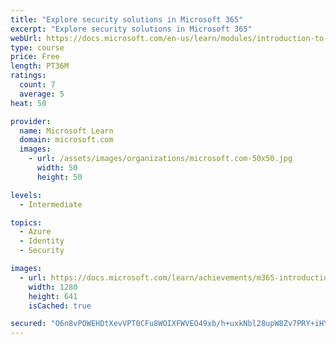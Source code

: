 ```yaml
---
title: "Explore security solutions in Microsoft 365"
excerpt: "Explore security solutions in Microsoft 365"
webUrl: https://docs.microsoft.com/en-us/learn/modules/introduction-to-security-solutions-microsoft-365/
type: course
price: Free
length: PT36M
ratings:
  count: 7
  average: 5
heat: 50

provider:
  name: Microsoft Learn
  domain: microsoft.com
  images:
    - url: /assets/images/organizations/microsoft.com-50x50.jpg
      width: 50
      height: 50

levels:
  - Intermediate

topics:
  - Azure
  - Identity
  - Security

images:
  - url: https://docs.microsoft.com/learn/achievements/m365-introduction-security-solutions-social.png
    width: 1280
    height: 641
    isCached: true

secured: "O6n8vPOWEHDtXevVPT0CFu8WOIXFWVEO49xb/h+uxkNbl28upW8Zv7PRY+iHYQDtCz0DxOuC3MQXGWEHyLRr0un45G2z28Tud5CE4Vvhs8H6YrqENHCltxfsnW13PtWntZCC8mzOMnyhcWtBKc5mlVTK61OFo1iskBeBeXd9HryvnJJbM+si2o4LVRJ1nLmke5zZE8dcuUdDbcGjA1VrYR5VoAoEZO1wuTk7fxW9lcha6l1e1y60t6jMl+1YTCwJpubFWVkLescchBu/xGLWapI3S8ZHaR+Qnk7aMjGn7qzVG+CKI1ln7ptupgFfZUuuZb4gerGNVj/S0Ld2ViJ5sGRUIJw9qmVtPkrNDoojdDrq9D/a431W28ooWS0vcZa41S73Ww9Jxc6Ad65cBKMX0oiVn35z7kSQItnt2d3Qn/Q=;4ElghVIMTUp9g5KrEcNZsQ=="
---
```


